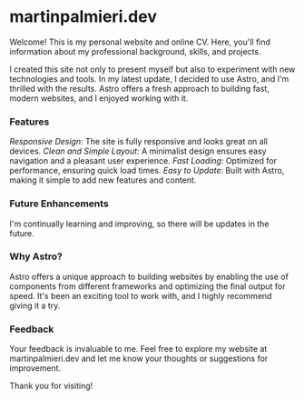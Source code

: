 # martinpalmieri.dev

Welcome! This is my personal website and online CV. Here, you'll find information about my professional background, skills, and projects.

I created this site not only to present myself but also to experiment with new technologies and tools. In my latest update, I decided to use Astro, and I'm thrilled with the results. Astro offers a fresh approach to building fast, modern websites, and I enjoyed working with it.

### Features

_Responsive Design_: The site is fully responsive and looks great on all devices.
_Clean and Simple Layout_: A minimalist design ensures easy navigation and a pleasant user experience.
_Fast Loading_: Optimized for performance, ensuring quick load times.
_Easy to Update_: Built with Astro, making it simple to add new features and content.

### Future Enhancements

I'm continually learning and improving, so there will be updates in the future.

### Why Astro?

Astro offers a unique approach to building websites by enabling the use of components from different frameworks and optimizing the final output for speed. It's been an exciting tool to work with, and I highly recommend giving it a try.

### Feedback

Your feedback is invaluable to me. Feel free to explore my website at martinpalmieri.dev and let me know your thoughts or suggestions for improvement.

Thank you for visiting!

